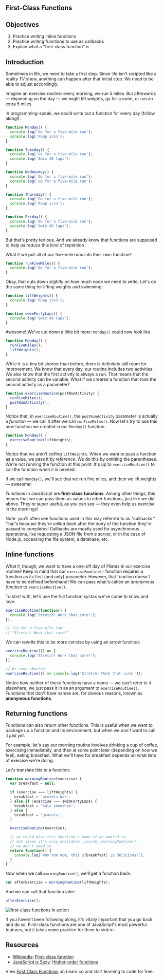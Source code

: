First-Class Functions
---

## Objectives

1. Practice writing inline functions
2. Practice writing functions to use as callbacks
3. Explain what a "first-class function" is

## Introduction

Sometimes in life, we need to take a first step. Since life isn't scripted like a reality TV show, anything can happen
after that initial step. We need to be able to adjust accordingly.

Imagine an exercise routine: every morning, we run 5 miles. But afterwards — depending on the day — we might lift
weights, go for a swim, or run an extra 5 miles.

In programming-speak, we could write out a function for every day (follow along!):

```js
function Monday() {
  console.log('Go for a five-mile run');
  console.log('Pump iron');
}

function Tuesday() {
  console.log('Go for a five-mile run');
  console.log('Swim 40 laps');
}

function Wednesday() {
  console.log('Go for a five-mile run');
  console.log('Go for a five-mile run');
}

function Thursday() {
  console.log('Go for a five-mile run');
  console.log('Pump iron');
}

function Friday() {
  console.log('Go for a five-mile run');
  console.log('Swim 40 laps');
}
```

But that's pretty tedious. And we already know that functions are supposed to help us _reduce_ this kind of repetition.

What if we pull all of our five-mile runs into their own function?

```js
function runFiveMiles() {
  console.log('Go for a five-mile run');
}
```

Okay, that cuts down _slightly_ on how much code we need to write. Let's do the same thing for lifting weights and swimming:

```js
function liftWeights() {
  console.log('Pump iron');
}

function swimFortyLaps() {
  console.log('Swim 40 laps');
}
```

Awesome! We've cut down a little bit more: `Monday()` could now look like


```js
function Monday() {
  runFiveMiles();
  liftWeights();
}
```

While it is a tiny bit shorter than before, there is definitely still room for improvement. We know that every day,
our routine includes two activities. We also know that the first activity is always a run. That means that the
second activity can be variable. What if we created a function that took the second activity as a parameter?

```js
function exerciseRoutine(postRunActivity) {
  runFiveMiles();
  postRunActivity();
}
```

Notice that, in `exerciseRoutine()`, the `postRunActivity` parameter is actually a _function_ — we call it after
we call `runFiveMiles()`. Now let's try to use this new function we created in our `Monday()` function:

```js
function Monday() {
  exerciseRoutine(liftWeights);
}
```

Notice that we aren't _calling_ `liftWeights`. When we want to pass a function as a value, we pass it by _reference_. We
do this by omitting the parentheses. We're not running the function at this point. It's up to `exerciseRoutine()` to
call the function when it is needed.

If we call `Monday()`, we'll see that we run five miles, and then we lift weights — awesome!

Functions in JavaScript are **first-class functions**. Among other things, this means that we can pass them as values to other functions, just like we did above. They're super useful, as you can see — they even help us exercise in the mornings!

Note: you'll often see functions used in this way referred to as "callbacks." That's because they're _called back_ after
the body of the function they're passed to completes! Callbacks are mostly used for asynchronous operations, like
requesting a JSON file from a server, or in the case of Node.js, accessing the file system, a database, etc.

## Inline functions

What if, though, we want to have a one-off day of Pilates in our exercise routine? Keep in mind that our
`exerciseRoutine()` function requires a function as its first (and only) parameter. However, that function doesn't have
to be defined beforehand! We can pass what's called an _anonymous function_ to `exerciseRoutine()`.

To start with, let's use the full function syntax we've come to know and love:

```js
exerciseRoutine(function() {
  console.log('Stretch! Work that core!');
});

// "Go for a five-mile run"
// "Stretch! Work that core!"
```

We can rewrite this to be more concise by using an arrow function:

```js
exerciseRoutine(() => {
  console.log('Stretch! Work that core!');
});

// Or even shorter:
exerciseRoutine(() => console.log('Stretch! Work that core!'));
```

Notice how neither of these functions have a name — we can't refer to it elsewhere, we just pass it in as an argument
to `exerciseRoutine()`. Functions that don't have names are, for obvious reasons, known as **anonymous functions**.

## Returning functions

Functions can also return other functions. This is useful when we want to package up a function and its environment, but
when we don't want to call it _just yet_.

For example, let's say our morning routine involves drinking a cup of coffee, exercising immediately, and then at some
point later (depending on how we feel), eating breakfast. What we'll have for breakfast depends on what kind of exercise
we're doing.

Let's translate this to a function:

```js
function morningRoutine(exercise) {
  var breakfast = null;

  if (exercise === liftWeights) {
    breakfast = 'protein bar';
  } else if (exercise === swimFortyLaps) {
    breakfast = 'kale smoothie';
  } else {
    breakfast = 'granola';
  }

  exerciseRoutine(exercise);

  // we could give this function a name if we wanted to,
  // but since it's only available _inside_ morningRoutine(),
  // we don't need to
  return function() {
    console.log(`Nom nom nom, this ${breakfast} is delicious!`);
  }
}
```

Now when we call `morningRoutine()`, we'll get a function back:

```js
var afterExercise = morningRoutine(liftWeights);
```

And we can call that function later:

```js
afterExercise();
```

![first-class functions in action](https://curriculum-content.s3.amazonaws.com/skills-based-js/first-class_functions_example.png)

If you haven't been following along, it's vitally important that you go back and do so. First-class functions are one
of JavaScript's most powerful features, but it takes some practice for them to sink in.

## Resources

- [Wikipedia](https://en.wikipedia.org/wiki/First-class_function): [First-class function](https://en.wikipedia.org/wiki/First-class_function)
- [JavaScript is Sexy](http://javascriptissexy.com/understand-javascript-callback-functions-and-use-them/#more-1037): [Higher-order functions](http://javascriptissexy.com/understand-javascript-callback-functions-and-use-them/#more-1037)

<p class='util--hide'>View <a href='https://learn.co/lessons/javascript-first-class-functions'>First Class Functions</a> on Learn.co and start learning to code for free.</p>
